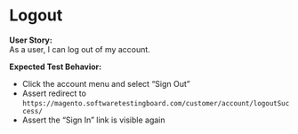 # Logout

**User Story:**  
As a user, I can log out of my account.

**Expected Test Behavior:**
- Click the account menu and select “Sign Out”
- Assert redirect to `https://magento.softwaretestingboard.com/customer/account/logoutSuccess/`
- Assert the “Sign In” link is visible again
